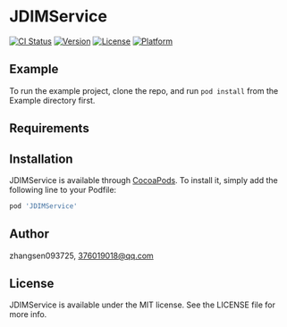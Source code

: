 # JDIMService

[![CI Status](https://img.shields.io/travis/zhangsen093725/JDIMService.svg?style=flat)](https://travis-ci.org/zhangsen093725/JDIMService)
[![Version](https://img.shields.io/cocoapods/v/JDIMService.svg?style=flat)](https://cocoapods.org/pods/JDIMService)
[![License](https://img.shields.io/cocoapods/l/JDIMService.svg?style=flat)](https://cocoapods.org/pods/JDIMService)
[![Platform](https://img.shields.io/cocoapods/p/JDIMService.svg?style=flat)](https://cocoapods.org/pods/JDIMService)

## Example

To run the example project, clone the repo, and run `pod install` from the Example directory first.

## Requirements

## Installation

JDIMService is available through [CocoaPods](https://cocoapods.org). To install
it, simply add the following line to your Podfile:

```ruby
pod 'JDIMService'
```

## Author

zhangsen093725, 376019018@qq.com

## License

JDIMService is available under the MIT license. See the LICENSE file for more info.
